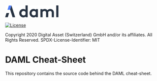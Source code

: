 [![DAML logo](daml-logo.png)](https://www.daml.com)

[![License](https://img.shields.io/badge/License-MIT-blue.svg)](https://github.com/DACH-NY/daml-cheat-sheat/blob/master/LICENSE)

Copyright 2020 Digital Asset (Switzerland) GmbH and/or its affiliates. All Rights Reserved.
SPDX-License-Identifier: MIT

# DAML Cheat-Sheet

This repository contains the source code behind the DAML cheat-sheet.
